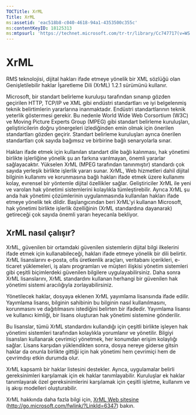 ```yaml
---
TOCTitle: XrML
Title: XrML
ms:assetid: 'eac518b8-c040-4618-94a1-4353500c355c'
ms:contentKeyID: 18125313
ms:mtpsurl: 'https://technet.microsoft.com/tr-tr/library/Cc747717(v=WS.10)'
---
```


XrML
====

RMS teknolojisi, dijital hakları ifade etmeye yönelik bir XML sözlüğü olan Genişletilebilir haklar İşaretleme Dili (XrML) 1.2.1 sürümünü kullanır.

Microsoft, bir standart belirleme kuruluşu tarafından sınanıp gözden geçirilen HTTP, TCP/IP ve XML gibi endüstri standartları ve iyi belgelenmiş teknik belirtimlerin yararlarına inanmaktadır. Endüstri standartlarının teknik yeterlik göstermesi gerekir. Bu nedenle World Wide Web Corsortium (W3C) ve Moving Picture Experts Group (MPEG) gibi standart belirleme kuruluşları, geliştiricilerin doğru yönergeleri izlediğinden emin olmak için önerilen standartları gözden geçirir. Standart belirleme kuruluşları ayrıca önerilen standartları çok sayıda bağımsız ve birbirine bağlı senaryolarla sınar.

Hakları ifade etmek için kullanılan standart dile bağlı kalınması, hak yönetimi birlikte işlerliğine yönelik şu an farkına varılmayan, önemli yararlar sağlayacaktır. Yükselen XrML (MPEG tarafından tanınmıştır) standardı çok sayıda yerleşik birlikte işlerlik yararı sunar. XrML, Web hizmetleri dahil dijital bilginin kullanımı ve korunmasına bağlı hakları ifade etmek üzere kullanımı kolay, evrensel bir yöntemle dijital özellikler sağlar. Geliştiriciler XrML ile yeni ve varolan hak yönetimi sistemlerini kolaylıkla tümleştirebilir. Ayrıca XrML şu anda hak yönetimi çözümlerinin uygulanmasında kullanılan hakları ifade etmeye yönelik tek dildir. Başlangıcından beri XrML'yi kullanan Microsoft, hak yönetimi birlikte işlerlik özelliğinin (XrML standardına dayanarak) getireceği çok sayıda önemli yararı heyecanla bekliyor.

XrML nasıl çalışır?
-------------------

XrML, güvenilen bir ortamdaki güvenilen sistemlerin dijital bilgi ilkelerini ifade etmek için kullanabileceği, hakları ifade etmeye yönelik bir dili belirtir. XrML lisanslarını e-posta, ofis üretkenlik araçları, veritabanı içerikleri, e-ticaret yüklemeleri, iş alanı programları ve müşteri ilişkisi yönetim sistemleri gibi çeşitli biçimlerdeki güvenilen bilgilere uygulayabilirsiniz. Daha sonra XrML lisanslarını, XrML standardını kullanan herhangi bir güvenilen hak yönetimi sistemi aracılığıyla zorlayabilirsiniz.

Yönetilecek haklar, dosyaya eklenen XrML yayımlama lisansında ifade edilir. Yayımlama lisansı, bilginin sahibinin bu bilginin nasıl kullanılmasını, korunmasını ve dağıtılmasını istediğini belirten bir ifadedir. Yayımlama lisansı ve kullanıcı kimliği, bir lisans oluşturan hak yönetimi sistemine gönderilir.

Bu lisanslar, tümü XrML standardını kullandığı için çeşitli birlikte işleyen hak yönetimi sistemleri tarafından kolaylıkla yorumlanır ve yönetilir. Bilgiyi lisansları kullanarak çevrimiçi yönetmek, her konumdan erişim kolaylığı sağlar. Lisans karşıdan yüklendikten sonra, dosya nereye giderse gitsin haklar da onunla birlikte gittiği için hak yönetimi hem çevrimiçi hem de çevrimdışı etkin durumda olur.

XrML kapsamlı bir haklar listesini destekler. Ayrıca, uygulamalar belirli gereksinimleri karşılamak için ek haklar tanımlayabilir. Kuruluşlar ek haklar tanımlayarak özel gereksinimlerini karşılamak için çeşitli işletme, kullanım ve iş akışı modelleri oluşturabilir.

XrML hakkında daha fazla bilgi için, [XrML Web sitesine](http://go.microsoft.com/fwlink/?linkid=6347) (http://go.microsoft.com/fwlink/?LinkId=6347) bakın.
